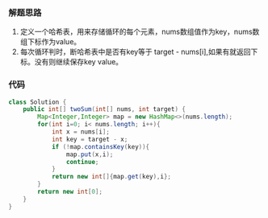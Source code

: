 ### 解题思路
1. 定义一个哈希表，用来存储循环的每个元素，nums数组值作为key，nums数组下标作为value。
2. 每次循环判时，断哈希表中是否有key等于 target - nums[i],如果有就返回下标。没有则继续保存key value。

### 代码

```java
class Solution {
    public int[] twoSum(int[] nums, int target) {
        Map<Integer,Integer> map = new HashMap<>(nums.length);
        for(int i=0; i< nums.length; i++){
            int x = nums[i];
            int key = target - x;
            if (!map.containsKey(key)){
                map.put(x,i);
                continue;
            }
            return new int[]{map.get(key),i};
        }
        return new int[0];
    }
}
```
